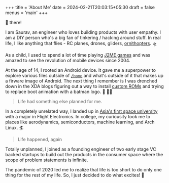 +++
title = 'About Me'
date = 2024-02-21T20:03:15+05:30
draft = false
menus = 'main'
+++

:wave: there!

I am Saurav, an engineer who loves building products with user empathy. I am a DIY person who's a big fan of tinkering / hacking around stuff. In real life, I like anything that flies - RC planes, drones, gliders, [ornithopters](https://en.wikipedia.org/wiki/Ornithopter). 🛸

As a child, I used to spend a lot of time playing [J2ME games](https://phoneky.com/games/) and was amazed to see the revolution of mobile devices since 2004.

At the age of 14, I rooted an Android device. It gave me a superpower to explore various files outside of [`/home`](https://man7.org/linux/man-pages/man7/file-hierarchy.7.html) and what's outside of it that makes up a firware image of Android. The next thing I remember is I was drenched down in the XDA blogs figuring out a way to install [custom ROMs](https://www.xda-developers.com/history-of-lineageos/) and trying to replace boot animation with a batman logo. :bat: :superhero_man:

> Life had something else planned for me.

In a completely unrelated way, I landed up in [Asia's first space university](https://www.isro.gov.in/iist.html) with a major in Flight Electronics. In college, my curiousity took me to places like aerodynamics, semiconductors, machine learning, and Arch Linux. :surfer:

> Life happened, again

Totally unplanned, I joined as a founding engineer of two early stage VC backed startups to build out the products in the consumer space where the scope of problem statements is infinite.

The pandemic of 2020 led me to realize that life is too short to do only one thing for the rest of my life. So, I just decided to do what excites! :rocket:
